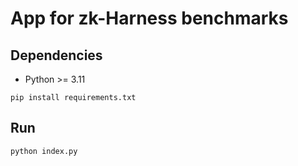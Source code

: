 # App for zk-Harness benchmarks

## Dependencies

* Python >= 3.11

```
pip install requirements.txt
```

## Run

```
python index.py
```

